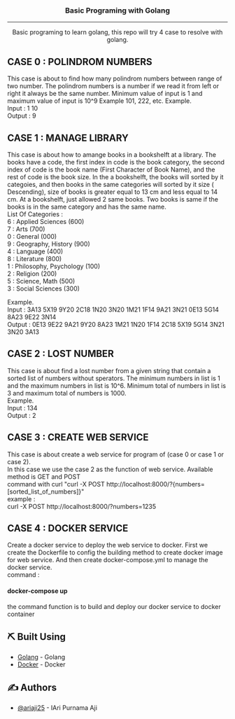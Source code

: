 
<h3 align="center">Basic Programing with Golang</h3>

---

<p align="center"> Basic programing to learn golang, this repo will try 4 case to resolve with golang.
    <br> 
</p>

## CASE 0 : POLINDROM NUMBERS
  This case is about to find how many polindrom numbers between range of two number. The polindrom numbers is a number if we read it from left or right it
  always be the same number. Minimum value of input is 1 and maximum value of input is 10^9 Example 101, 222, etc. 
  Example.<br/>
  Input : 1 10<br/>
  Output : 9<br/>

## CASE 1 : MANAGE LIBRARY 
  This case is about how to amange books in a bookshelft at a library. The books have a code, the first index in code is the book category, the second index of
  code is the book name (First Character of Book Name), and the rest of code is the book size. In the a bookshelft, the books will sorted by it categoies, and then
  books in the same categories will sorted by it size ( Descending), size of books is greater equal to 13 cm and less equal to 14 cm. At a bookshelft, just allowed 2 same books. Two books is same if the books is in the same category and has the same name. 
  <br/>
  List Of Categories :<br/>
  6 : Applied Sciences (600) <br/>
  7 : Arts (700) <br/>
  0 : General (000)<br/>
  9 : Geography, History (900)<br/>
  4 : Language (400)<br/>
  8 : Literature (800)<br/>
  1 : Philosophy, Psychology (100)<br/>
  2 : Religion (200)<br/>
  5 : Science, Math (500)<br/>
  3 : Social Sciences (300)<br/>

  Example.<br/>
  Input : 3A13 5X19 9Y20 2C18 1N20 3N20 1M21 1F14 9A21 3N21 0E13 5G14 8A23 9E22 3N14<br>
  Output : 0E13 9E22 9A21 9Y20 8A23 1M21 1N20 1F14 2C18 5X19 5G14 3N21 3N20 3A13

## CASE 2 : LOST NUMBER
  This case is about find a lost number from a given string that contain a sorted list of numbers without sperators. 
  The minimum numbers in list is 1 and the maximum numbers in list is 10^6. Minimum total of numbers in list is 3 and maximum total of numbers is 1000.
  <br/>
  Example.<br/>
  Input : 134<br/>
  Output : 2<br/>

## CASE 3 : CREATE WEB SERVICE
  This case is about create a web service for program of (case 0 or case 1 or case 2).<br/>
  In this case we use the case 2 as the function of web service. Available method is GET and POST
  <br/>
  command with curl "curl -X POST http://localhost:8000/?{numbers=[sorted_list_of_numbers]}"<br/>
  example : <br/>
  curl -X POST http://localhost:8000/?numbers=1235 <br/>

## CASE 4 : DOCKER SERVICE
  Create a docker service to deploy the web service to docker. First we create the Dockerfile to config the building method to create docker image for web service.
  And then create docker-compose.yml to manage the docker service. <br>
  command : <br/>
  #### docker-compose up
  the command function is to build and deploy our docker service to docker container

## ⛏️ Built Using <a name = "built_using"></a>

- [Golang](https://www.golang.org/) - Golang
- [Docker](https://www.docker.com/) - Docker

## ✍️ Authors <a name = "authors"></a>

- [@ariaji25](https://github.com/ariaji25) - IAri Purnama Aji
